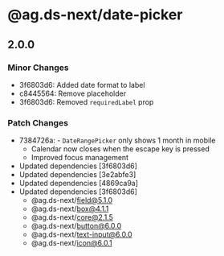 # @ag.ds-next/date-picker

## 2.0.0

### Minor Changes

- 3f6803d6: Added date format to label
- c8445564: Remove placeholder
- 3f6803d6: Removed `requiredLabel` prop

### Patch Changes

- 7384726a: - `DateRangePicker` only shows 1 month in mobile
  - Calendar now closes when the escape key is pressed
  - Improved focus management
- Updated dependencies [3f6803d6]
- Updated dependencies [3e2abfe3]
- Updated dependencies [4869ca9a]
- Updated dependencies [3f6803d6]
  - @ag.ds-next/field@5.1.0
  - @ag.ds-next/box@4.1.1
  - @ag.ds-next/core@2.1.5
  - @ag.ds-next/button@6.0.0
  - @ag.ds-next/text-input@6.0.0
  - @ag.ds-next/icon@6.0.1
